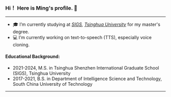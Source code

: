 ### Hi！ Here is Ming's profile. 👋

------

- 🎓 I’m currently studying at *[SIGS](https://www.sigs.tsinghua.edu.cn), [Tsinghua University](https://www.tsinghua.edu.cn)* for my master's degree.  
- 💻 I’m currently working on text-to-speech (TTS), especially voice cloning.

#### Educational Background:

- 2021-2024, M.S. in Tsinghua Shenzhen International Graduate School (SIGS), Tsinghua University
- 2017-2021, B.S. in Department of Intelligence Science and Technology, South China University of Technology

------
